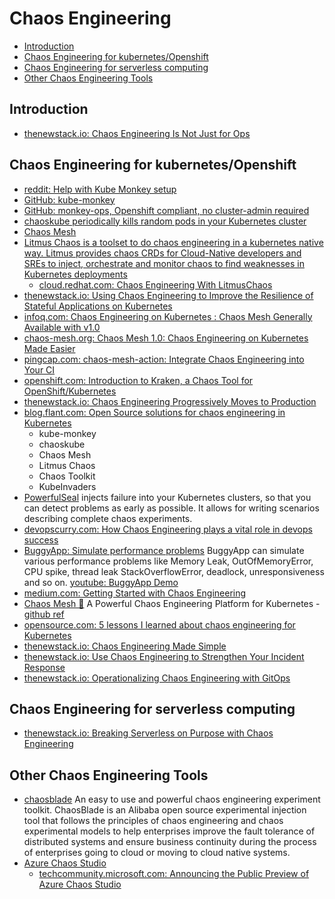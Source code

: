 # Chaos Engineering
- [Introduction](#introduction)
- [Chaos Engineering for kubernetes/Openshift](#chaos-engineering-for-kubernetesopenshift)
- [Chaos Engineering for serverless computing](#chaos-engineering-for-serverless-computing)
- [Other Chaos Engineering Tools](#other-chaos-engineering-tools)

## Introduction
- [thenewstack.io: Chaos Engineering Is Not Just for Ops](https://thenewstack.io/chaos-engineering-is-not-just-for-ops/)
## Chaos Engineering for kubernetes/Openshift
* [reddit: Help with Kube Monkey setup](https://www.reddit.com/r/openshift/comments/e1j5qzrbac_for_container_access_to_destroy_other/)
* [GitHub: kube-monkey](https://github.com/asobti/kube-monkey)
* [GitHub: monkey-ops, Openshift compliant, no cluster-admin required](https://github.comjoshmsmith/monkey-ops)
* [chaoskube periodically kills random pods in your Kubernetes cluster](https://github.com/linkichaoskube)
* [Chaos Mesh](https://github.com/pingcap/chaos-mesh)
* [Litmus Chaos is a toolset to do chaos engineering in a kubernetes native way. Litmus provides chaos CRDs for Cloud-Native developers and SREs to inject, orchestrate and monitor chaos to find weaknesses in Kubernetes deployments](https://github.com/litmuschaos/litmus)
    * [cloud.redhat.com: Chaos Engineering With LitmusChaos](https://cloud.redhat.com/blog/chaos-engineering-with-litmuschaos)
* [thenewstack.io: Using Chaos Engineering to Improve the Resilience of Stateful Applications on Kubernetes](https://thenewstack.io/using-chaos-engineering-to-improve-the-resilience-of-stateful-applications-on-kubernetes/)
* [infoq.com: Chaos Engineering on Kubernetes : Chaos Mesh Generally Available with v1.0](https://www.infoq.com/news/2020/10/kubernetes-chaos-mesh-ga/)
* [chaos-mesh.org: Chaos Mesh 1.0: Chaos Engineering on Kubernetes Made Easier](https://chaos-mesh.org/blog/chaos-mesh-1.0-chaos-engineering-on-kubernetes-made-easier/)
* [pingcap.com: chaos-mesh-action: Integrate Chaos Engineering into Your CI](https://pingcap.com/blog/chaos-mesh-action-integrate-chaos-engineering-into-your-ci)
* [openshift.com: Introduction to Kraken, a Chaos Tool for OpenShift/Kubernetes](https://www.openshift.com/blog/introduction-to-kraken-a-chaos-tool-for-openshift/kubernetes)
* [thenewstack.io: Chaos Engineering Progressively Moves to Production](https://thenewstack.io/chaos-engineering-progressively-moves-to-production/)
* [blog.flant.com: Open Source solutions for chaos engineering in Kubernetes](https://blog.flant.com/chaos-engineering-in-kubernetes-open-source-tools/)
    - kube-monkey
    - chaoskube
    - Chaos Mesh
    - Litmus Chaos
    - Chaos Toolkit
    - KubeInvaders
* [PowerfulSeal](https://github.com/powerfulseal/powerfulseal) injects failure into your Kubernetes clusters, so that you can detect problems as early as possible. It allows for writing scenarios describing complete chaos experiments.
* [devopscurry.com: How Chaos Engineering plays a vital role in devops success](https://devopscurry.com/how-chaos-engineering-plays-a-vital-role-in-devops-success)
* [BuggyApp: Simulate performance problems](https://buggyapp.ycrash.io/) BuggyApp can simulate various performance problems like Memory Leak, OutOfMemoryError, CPU spike, thread leak StackOverflowError, deadlock, unresponsiveness and so on. [youtube: BuggyApp Demo](https://www.youtube.com/watch?v=exsv-RUrUFY&t=2s&ab_channel=yCrash)
* [medium.com: Getting Started with Chaos Engineering](https://1829034.medium.com/getting-started-with-chaos-engineering-13e85a438d37)
* [Chaos Mesh 🌟](https://chaos-mesh.org/) A Powerful Chaos Engineering Platform for Kubernetes - [github ref](https://github.com/chaos-mesh/chaos-mesh)
* [opensource.com: 5 lessons I learned about chaos engineering for Kubernetes](https://opensource.com/article/21/10/chaos-engineering-kubernetes-ebook)
* [thenewstack.io: Chaos Engineering Made Simple](https://thenewstack.io/chaos-engineering-made-simple/)
* [thenewstack.io: Use Chaos Engineering to Strengthen Your Incident Response](https://thenewstack.io/use-chaos-engineering-to-strengthen-your-incident-response/)
* [thenewstack.io: Operationalizing Chaos Engineering with GitOps](https://thenewstack.io/operationalizing-chaos-engineering-with-gitops/)

## Chaos Engineering for serverless computing
* [thenewstack.io: Breaking Serverless on Purpose with Chaos Engineering](https://thenewstack.io/breaking-serverless-on-purpose-with-chaos-engineering/)

## Other Chaos Engineering Tools
- [chaosblade](https://github.com/chaosblade-io/chaosblade) An easy to use and powerful chaos engineering experiment toolkit. ChaosBlade is an Alibaba open source experimental injection tool that follows the principles of chaos engineering and chaos experimental models to help enterprises improve the fault tolerance of distributed systems and ensure business continuity during the process of enterprises going to cloud or moving to cloud native systems.
- [Azure Chaos Studio](https://azure.microsoft.com/services/chaos-studio/#overview)
    - [techcommunity.microsoft.com: Announcing the Public Preview of Azure Chaos Studio](https://techcommunity.microsoft.com/t5/azure-governance-and-management/announcing-the-public-preview-of-azure-chaos-studio/ba-p/2893050)